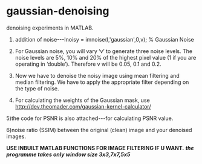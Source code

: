 # gaussian-denoising
denoising experiments in MATLAB.
1) addition of noise---Inoisy = imnoise(I,'gaussian',0,v); % Gaussian Noise

2) For Gaussian noise, you will vary ‘v’ to generate three noise levels. The noise levels are 5%, 10% and 20% of the highest pixel value (1 if you are operating in ‘double’). Therefore v will be 0.05, 0.1 and 0.2.

3) Now we have to denoise the noisy image using mean filtering and median filtering. We have to apply the appropriate filter depending on the type of noise.

4) For calculating the weights of the Gaussian mask, use http://dev.theomader.com/gaussian-kernel-calculator/

5)the code for PSNR is also attached---for calculating PSNR value.

6)noise ratio (SSIM) between the original (clean) image and your denoised images.

******USE INBUILT MATLAB FUNCTIONS FOR IMAGE FILTERING IF U WANT.******
***the programme takes only window size 3x3,7x7,5x5***
